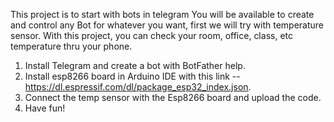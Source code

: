 This project is to start with bots in telegram You will be available to create and control any Bot for whatever you want, first we will try with temperature sensor. With this project, you can check your room, office, class, etc temperature thru your phone.
1. Install Telegram and create a bot with BotFather help.
2. Install esp8266 board in Arduino IDE with this link -- https://dl.espressif.com/dl/package_esp32_index.json. 
3. Connect the temp sensor with the Esp8266 board and upload the code. 
4. Have fun!
